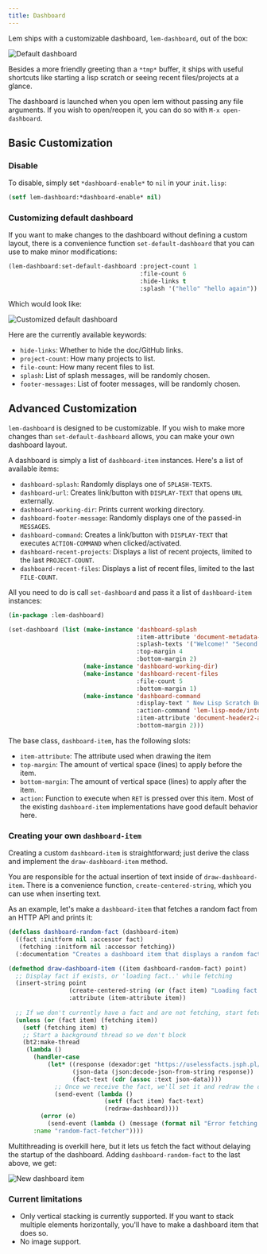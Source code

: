 ```yaml
---
title: Dashboard
---
```


Lem ships with a customizable dashboard, `lem-dashboard`, out of the box:

![Default dashboard](/default-dashboard.png)

Besides a more friendly greeting than a `*tmp*` buffer, it ships with useful shortcuts like starting a lisp scratch or seeing recent files/projects at a glance.

The dashboard is launched when you open lem without passing any file arguments. If you wish to open/reopen it, you can do so with `M-x open-dashboard`.

## Basic Customization

### Disable

To disable, simply set `*dashboard-enable*` to `nil` in your `init.lisp`:

```lisp
(setf lem-dashboard:*dashboard-enable* nil)
```

### Customizing default dashboard

If you want to make changes to the dashboard without defining a custom layout, there is a convenience function `set-default-dashboard` that you can use to make minor modifications:

```lisp
(lem-dashboard:set-default-dashboard :project-count 1 
                                     :file-count 6
                                     :hide-links t 
                                     :splash '("hello" "hello again"))
```

Which would look like:

![Customized default dashboard](/customized-default-dashboard.png)

Here are the currently available keywords:

- `hide-links`: Whether to hide the doc/GitHub links.
- `project-count`: How many projects to list.
- `file-count`: How many recent files to list.
- `splash`: List of splash messages, will be randomly chosen.
- `footer-messages`: List of footer messages, will be randomly chosen.

## Advanced Customization

`lem-dashboard` is designed to be customizable. If you wish to make more changes than `set-default-dashboard` allows, you can make your own dashboard layout.

A dashboard is simply a list of `dashboard-item` instances. Here's a list of available items:

- `dashboard-splash`: Randomly displays one of `SPLASH-TEXTS`.
- `dashboard-url`: Creates link/button with `DISPLAY-TEXT` that opens `URL` externally.
- `dashboard-working-dir`: Prints current working directory.
- `dashboard-footer-message`: Randomly displays one of the passed-in `MESSAGES`.
- `dashboard-command`: Creates a link/button with `DISPLAY-TEXT` that executes `ACTION-COMMAND` when clicked/activated.
- `dashboard-recent-projects`: Displays a list of recent projects, limited to the last `PROJECT-COUNT`.
- `dashboard-recent-files`: Displays a list of recent files, limited to the last `FILE-COUNT`.

All you need to do is call `set-dashboard` and pass it a list of `dashboard-item` instances:

```lisp
(in-package :lem-dashboard)

(set-dashboard (list (make-instance 'dashboard-splash
                                    :item-attribute 'document-metadata-attribute
                                    :splash-texts '("Welcome!" "Second splash message!")
                                    :top-margin 4
                                    :bottom-margin 2)
                     (make-instance 'dashboard-working-dir)
                     (make-instance 'dashboard-recent-files 
                                    :file-count 5
                                    :bottom-margin 1)
                     (make-instance 'dashboard-command
                                    :display-text " New Lisp Scratch Buffer (l)"
                                    :action-command 'lem-lisp-mode/internal:lisp-scratch 
                                    :item-attribute 'document-header2-attribute
                                    :bottom-margin 2)))
```

The base class, `dashboard-item`, has the following slots:

- `item-attribute`: The attribute used when drawing the item
- `top-margin`: The amount of vertical space (lines) to apply before the item.
- `bottom-margin`: The amount of vertical space (lines) to apply after the item.
- `action`: Function to execute when `RET` is pressed over this item. Most of the existing `dashboard-item` implementations have good default behavior here.

### Creating your own `dashboard-item`

Creating a custom `dashboard-item` is straightforward; just derive the class and implement the `draw-dashboard-item` method.

You are responsible for the actual insertion of text inside of `draw-dashboard-item`. There is a convenience function, `create-centered-string`, which you can use when inserting text.

As an example, let's make a `dashboard-item` that fetches a random fact from an HTTP API and prints it:

```lisp
(defclass dashboard-random-fact (dashboard-item)
  ((fact :initform nil :accessor fact)
   (fetching :initform nil :accessor fetching))
  (:documentation "Creates a dashboard item that displays a random fact."))

(defmethod draw-dashboard-item ((item dashboard-random-fact) point)
  ;; Display fact if exists, or 'loading fact..' while fetching
  (insert-string point
                 (create-centered-string (or (fact item) "Loading fact..."))
                 :attribute (item-attribute item))
  
  ;; If we don't currently have a fact and are not fetching, start fetching fact
  (unless (or (fact item) (fetching item))
    (setf (fetching item) t)
    ;; Start a background thread so we don't block
    (bt2:make-thread
     (lambda ()
       (handler-case
           (let* ((response (dexador:get "https://uselessfacts.jsph.pl/api/v2/facts/random"))
                  (json-data (json:decode-json-from-string response))
                  (fact-text (cdr (assoc :text json-data))))
             ;; Once we receive the fact, we'll set it and redraw the dashboard
             (send-event (lambda () 
                           (setf (fact item) fact-text)
                           (redraw-dashboard))))
         (error (e)
           (send-event (lambda () (message (format nil "Error fetching fact: ~A" e))))))
       :name "random-fact-fetcher"))))
```

Multithreading is overkill here, but it lets us fetch the fact without delaying the startup of the dashboard. Adding `dashboard-random-fact` to the last above, we get:

![New dashboard item](/dashboard-new-item.png)

### Current limitations

- Only vertical stacking is currently supported. If you want to stack multiple elements horizontally, you'll have to make a dashboard item that does so.
- No image support.